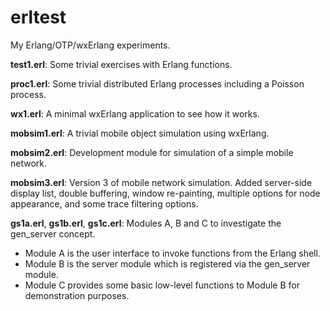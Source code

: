 # erltest
My Erlang/OTP/wxErlang experiments.

**test1.erl**: Some trivial exercises with Erlang functions.

**proc1.erl**: Some trivial distributed Erlang processes including a Poisson process.

**wx1.erl**: A minimal wxErlang application to see how it works.

**mobsim1.erl**: A trivial mobile object simulation using wxErlang.

**mobsim2.erl**: Development module for simulation of a simple mobile network.

**mobsim3.erl**: Version 3 of mobile network simulation. Added server-side display list, double buffering, window re-painting, multiple options for node appearance, and some trace filtering options.

**gs1a.erl**, **gs1b.erl**, **gs1c.erl**: Modules A, B and C to investigate the gen_server concept.
* Module A is the user interface to invoke functions from the Erlang shell.
* Module B is the server module which is registered via the gen_server module.
* Module C provides some basic low-level functions to Module B for demonstration purposes.
